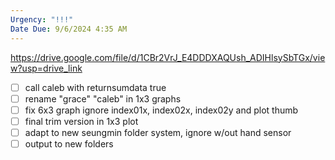```yaml
---
Urgency: "!!!"
Date Due: 9/6/2024 4:35 AM
---
```

https://drive.google.com/file/d/1CBr2VrJ_E4DDDXAQUsh_ADIHlsySbTGx/view?usp=drive_link

- [ ] call caleb with returnsumdata true
- [ ] rename "grace" "caleb" in 1x3 graphs
- [ ] fix 6x3 graph ignore index01x, index02x, index02y and plot thumb
- [ ] final trim version in 1x3 plot
- [ ] adapt to new seungmin folder system, ignore w/out hand sensor
- [ ] output to new folders
